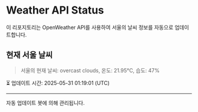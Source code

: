 
# Weather API Status

이 리포지토리는 OpenWeather API를 사용하여 서울의 날씨 정보를 자동으로 업데이트합니다.

## 현재 서울 날씨
> 서울의 현재 날씨: overcast clouds, 온도: 21.95°C, 습도: 47%

⏳ 업데이트 시간: 2025-05-31 01:19:01 (UTC)

---
자동 업데이트 봇에 의해 관리됩니다.
